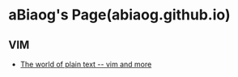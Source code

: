 aBiaog's Page(abiaog.github.io)
=================
VIM
------
- [The world of plain text -- vim and more](posts/vim_introduce.md)
